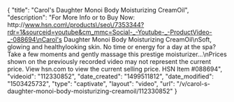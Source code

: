 {
    "title": "Carol's Daughter Monoi Body Moisturizing CreamOil",
    "description": "For More Info or to Buy Now: http:\/\/www.hsn.com\/products\/seo\/7353344?rdr=1&sourceid=youtube&cm_mmc=Social-_-Youtube-_-ProductVideo-_-088694\nCarol's Daughter Monoi Body Moisturizing CreamOil\nSoft, glowing and healthylooking skin. No time or energy for a day at the spa? Take a few moments and gently massage this prestige moisturizer...\nPrices shown on the previously recorded video may not represent the current price.  View hsn.com to view the current selling price. HSN Item #088694",
    "videoid": "112330852",
    "date_created": "1499511812",
    "date_modified": "1503425732",
    "type": "captivate",
    "layout": "video",
    "url": "\/v\/carol-s-daughter-monoi-body-moisturizing-creamoil\/112330852"
}